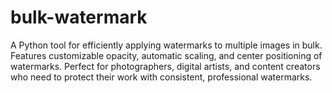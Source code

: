 # bulk-watermark
A Python tool for efficiently applying watermarks to multiple images in bulk. Features customizable opacity, automatic scaling, and center positioning of watermarks. Perfect for photographers, digital artists, and content creators who need to protect their work with consistent, professional watermarks.
